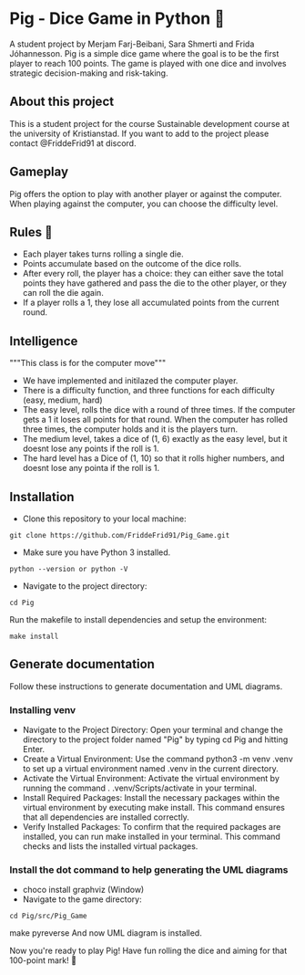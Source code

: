 # Pig - Dice Game in Python 🐷
A student project by Merjam Farj-Beibani, Sara Shmerti and Frida Jóhannesson.
Pig is a simple dice game where the goal is to be the first player to reach 100 points. The game is played with one dice and involves strategic decision-making and risk-taking.

## About this project
This is a student project for the course Sustainable development course at the university of Kristianstad. If you want to add to the project please contact @FriddeFrid91 at discord.
## Gameplay
Pig offers the option to play with another player or against the computer. When playing against the computer, you can choose the difficulty level.

## Rules 🎲
- Each player takes turns rolling a single die.
- Points accumulate based on the outcome of the dice rolls.
- After every roll, the player has a choice: they can either save the total points they have gathered and pass the die to the other player, or they can roll the die again.
- If a player rolls a 1, they lose all accumulated points from the current round.

## Intelligence 
"""This class is for the computer move"""
- We have implemented and initilazed the computer player.
- There is a difficulty function, and three functions for each difficulty (easy, medium, hard)
- The easy level, rolls the dice with a round of three times. If the computer gets a 1 it loses all points for that round. When the computer has rolled three times, the computer holds and it is the players turn.
- The medium level, takes a dice of (1, 6) exactly as the easy level, but it doesnt lose any points if the roll is 1.
- The hard level has a Dice of (1, 10) so that it rolls higher numbers, and doesnt lose any pointa if the roll is 1.

## Installation
- Clone this repository to your local machine:
```
git clone https://github.com/FriddeFrid91/Pig_Game.git
```
- Make sure you have Python 3 installed.
```
python --version or python -V
```
- Navigate to the project directory:
```
cd Pig
```
Run the makefile to install dependencies and setup the environment:
```
make install
```

## Generate documentation

Follow these instructions to generate documentation and UML diagrams.

### Installing venv

- Navigate to the Project Directory: Open your terminal and change the directory to the project folder named "Pig" by typing cd Pig and hitting Enter.
- Create a Virtual Environment: Use the command python3 -m venv .venv to set up a virtual environment named .venv in the current directory.
- Activate the Virtual Environment: Activate the virtual environment by running the command . .venv/Scripts/activate in your terminal.
- Install Required Packages: Install the necessary packages within the virtual environment by executing make install. This command ensures that all dependencies are installed correctly.
- Verify Installed Packages: To confirm that the required packages are installed, you can run make installed in your terminal. This command checks and lists the installed virtual packages.

### Install the dot command to help generating the UML diagrams

- choco install graphviz (Window)
- Navigate to the game directory:
```
cd Pig/src/Pig_Game
```
make pyreverse
And now UML diagram is installed.

Now you're ready to play Pig! Have fun rolling the dice and aiming for that 100-point mark! 🐖

